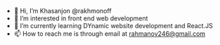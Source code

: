 - 👋 Hi, I’m Khasanjon @rakhmonoff
- 👀 I’m interested in front end web development
- 🌱 I’m currently learning DYnamic website development and React.JS
- 📫 How to reach me is through email at rahmanov246@gmail.com

<!---
rakhmonoff/rakhmonoff is a ✨ special ✨ repository because its `README.md` (this file) appears on your GitHub profile.
You can click the Preview link to take a look at your changes.
--->
